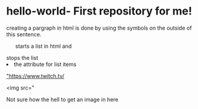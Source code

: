 # hello-world- First repository for me!
<p>creating a pargraph in html is done by using the symbols on the outside of this sentence.</p>
<ul> starts a list in html and </ul> stops the list 
<li> the attribute for list items </li>
<p><a href=>"https://www.twitch.tv/</a>
  
  <img src="
  <p> Not sure how the hell to get an image in here</p>
  

